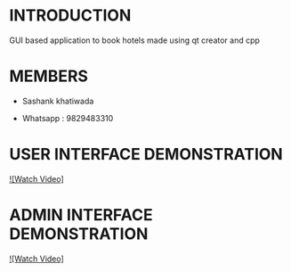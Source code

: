 # INTRODUCTION
GUI based application to book hotels made using qt creator and cpp

# MEMBERS
* Sashank khatiwada
 - Whatsapp : 9829483310

# USER INTERFACE DEMONSTRATION

[![Watch Video]](https://www.veed.io/view/572f87e8-7a88-405c-9410-83275aac63e6)

# ADMIN INTERFACE DEMONSTRATION

[![Watch Video]](https://www.veed.io/view/ad4cb58f-e36d-4407-b146-fc46aa5c2f54)
